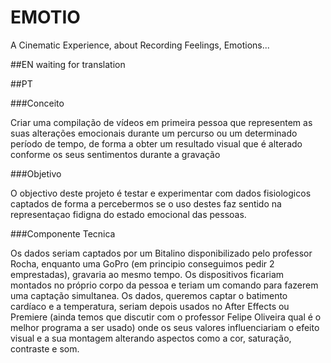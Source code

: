 # EMOTIO
A Cinematic Experience, about Recording Feelings, Emotions...

##EN
waiting for translation

##PT


###Conceito

Criar uma compilação de vídeos em primeira pessoa que representem as suas alterações emocionais durante um percurso ou um determinado período de tempo, de forma a obter um resultado visual que é alterado conforme os seus sentimentos durante a gravação

###Objetivo

O objectivo deste projeto é testar e experimentar com dados fisiologicos captados de forma a percebermos se o uso destes faz sentido na representaçao fidigna do estado emocional das pessoas.

###Componente Tecnica

Os dados seriam captados por um Bitalino disponibilizado pelo professor Rocha, enquanto uma GoPro (em principio conseguimos pedir 2 emprestadas), gravaria ao mesmo tempo. Os dispositivos ficariam montados no próprio corpo da pessoa e teriam um comando para fazerem uma captação simultanea. Os dados, queremos captar o batimento cardíaco e a temperatura, seriam depois usados no After Effects ou Premiere (ainda temos que discutir com o professor Felipe Oliveira qual é o melhor programa a ser usado) onde os seus valores influenciariam o efeito visual e a sua montagem alterando aspectos como a cor, saturação, contraste e som.
